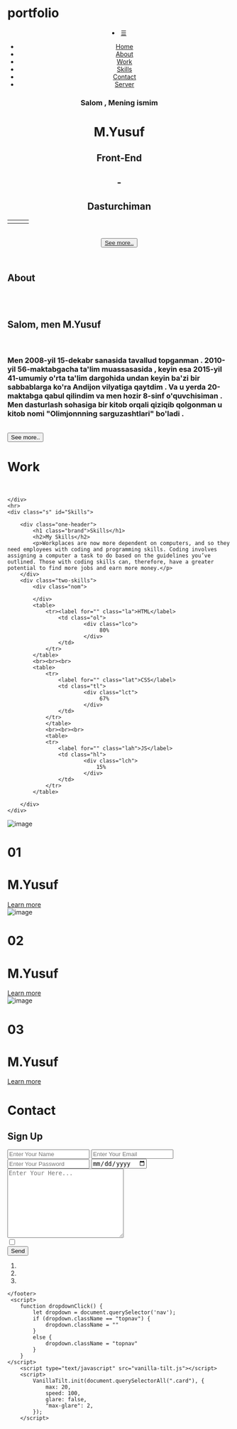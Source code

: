 # portfolio
<!DOCTYPE html>
<html lang="en">
<head>
    <meta charset="UTF-1">
    <meta http-equiv="X-UA-Compatible" content="IE=edge">
    <meta name="viewport" content="width=device-width, initial-scale=1.0">
    <title>Muhammad Yusuf . netfly . org</title>
    <link rel="stylesheet" href="./index.css">
    <link rel="stylesheet" href="./568px.css">
    <link rel="stylesheet" href="https://cdnjs.cloudflare.com/ajax/libs/font-awesome/6.1.1/css/all.min.css" integrity="sha512-KfkfwYDsLkIlwQp6LFnl8zNdLGxu9YAA1QvwINks4PhcElQSvqcyVLLD9aMhXd13uQjoXtEKNosOWaZqXgel0g==" crossorigin="anonymous" referrerpolicy="no-referrer">
</head>
<body>
    <header id="Home">
        <nav class="">
            <li class="dropdown"><a href="javascript:void(0)" onclick="dropdownClick()">&#9776;</a></li>
            <ul>
                <li><a href="#Home" class="home">Home</a></li>
                <li><a href="#About" class="about">About</a></li>
                <li><a href="#Work" class="work">Work</a></li>
                <li><a href="#Skills" class="skills">Skills</a></li>
                <li><a href="#Contact" class="contact">Contact</a></li>
                <li><a href="#Server">Server</a></li>
            </ul>
        </nav>
        <div  class="hom">
            <h3>Salom , Mening ismim</h3>
            <h1>M.Yusuf<script src="./menu.js"></script></h1>
            <h2 class="h">Front-End </h2><h2> - </h2><h2> Dasturchiman</h2>
            <table>
                <tr>
                    <td class="icon"><a href="https://www.instagram.com/m.alyorbek2/"><i class="fa-brands fa-instagram" ></i></a></td>
                    <td class="icon"><a href="https://t.me/myusufcoder2008"><i class="fa-brands fa-telegram"></i></a></td>
                    <td class="icon"><a href="#"><i class="fa-solid fa-code"></i></a></td>
                </tr>
            </table>
            <br>
            <button><a href="#About">See more..</a></button>
        </div>
    </header>
    <aside class="abo" id="About">
        <h1 class="brand">About</h1>
        <br>
                    <img src="./julian-christian-anderson-_y0tTb95xeY-unsplash.jpg" alt="" class="image">
                    <img src="./2008.jpg" alt="" class="image2">
                    <h2>Salom, men M.Yusuf</h2> 
                    <br>
                    <h3>Men 2008-yil 15-dekabr sanasida tavallud topganman . 2010-yil 56-maktabgacha ta'lim muassasasida , keyin esa 2015-yil 41-umumiy o'rta ta'lim dargohida undan keyin ba'zi bir sabbablarga ko'ra Andijon vilyatiga qaytdim . Va u yerda 20-maktabga qabul qilindim va men hozir 8-sinf o'quvchisiman . Men dasturlash sohasiga bir kitob orqali qiziqib qolgonman u kitob nomi "Olimjonnning sarguzashtlari" bo'ladi .</h3><br>
                    <button>See more..</button>
    </aside>
    <div class="wor" id="Work">
        <h1 class="brand">Work</h1>
        <div class="gor">
            <div class="image">
                <img src="./my web — Профиль 1_ Microsoft​ Edge 02.08.2022 20_41_03.png" alt="">
                <img src="./photo_2022-07-19_15-55-36.jpg" alt="">
                <img src="./photo_2022-10-26_16-23-59.jpg" alt="">
                <img src="./photo_2022-10-26_16-22-17.jpg" alt="">
                <img src="./photo_2022-10-26_16-22-37.jpg" alt="">
                <img src="./M.Yusuf — Профиль 1_ Microsoft​ Edge 25.07.2022 17_31_35.png" alt="">
            </div>
        </div>
        
    </div>
    <hr>
    <div class="s" id="Skills">
        
        <div class="one-header">
            <h1 class="brand">Skills</h1>
            <h2>My Skills</h2>
            <p>Workplaces are now more dependent on computers, and so they need employees with coding and programming skills. Coding involves assigning a computer a task to do based on the guidelines you’ve outlined. Those with coding skills can, therefore, have a greater potential to find more jobs and earn more money.</p>
        </div>
        <div class="two-skills">
            <div class="nom">
                
            </div>
            <table>
                <tr><label for="" class="la">HTML</label>
                    <td class="ol">
                            <div class="lco">
                                 80%
                            </div> 
                    </td>
                </tr>
            </table>    
            <br><br><br>
            <table>
                <tr>
                    <label for="" class="lat">CSS</label>
                    <td class="tl">
                            <div class="lct">
                                 67%
                            </div> 
                    </td>
                </tr>
                </table>
                <br><br><br>
                <table>
                <tr>
                    <label for="" class="lah">JS</label>
                    <td class="hl">
                            <div class="lch">
                                15% 
                            </div>
                    </td>
                </tr>
            </table>
            
        </div>
    </div>
<div class="body">
    <div class="container" id="Server">
        <di-v class="card"> 
        <img src="./2008 - Nusxa ko‘chirmoq.jpg" alt="image">
        <div class="content">   
        <h1 class="no">01</h1>   
        <h1 class="bran">M.Yusuf</h1>  
        <div class="icon"><a href=""><i class="fa-brands fa-instagram"></i></a><a href=""><i class="fa-brands fa-telegram"></i></a><a href=""><i class="fa-brands fa-github"></i></a></div>
         <a href="#" class="a">Learn more</a>
        </div>
        </di-v>
        <div class="card">
            <img src="./2008 - Nusxa ko‘chirmoq.jpg" alt="image">
            <div class="content">
            <h1 class="no">02</h1> 
            <h1 class="bran">M.Yusuf</h1>  
            <div class="icon"><a href=""><i class="fa-brands fa-instagram"></i></a><a href=""><i class="fa-brands fa-telegram"></i></a><a href=""><i class="fa-brands fa-github"></i></a></div>
             <a href="#" class="a">Learn more</a>
            </div>
            </div>
            <div class="card">
                <img src="./2008 - Nusxa ko‘chirmoq.jpg" alt="image" >
                <div class="content">         
                <h1 class="no">03</h1> 
                <h1 class="bran">M.Yusuf</h1>  
                <div class="icon"><a href=""><i class="fa-brands fa-instagram"></i></a><a href=""><i class="fa-brands fa-telegram"></i></a><a href=""><i class="fa-brands fa-github"></i></a></div>
                 <a href="#" class="a">Learn more</a>
                </div>
                </div>
            </div>
</div>
    <div class="contac" id="Contact">
         <h1 class="brand">Contact</h1>
         <h2>Sign Up</h2>
        <div class="plus">
            <form action="">
                <input type="text" class="io" placeholder="Enter Your Name">
                <input type="email" name="email" id="" class="it"  placeholder="Enter Your Email"><br>   
                <input type="password" name="password" id=""  class="ih"  placeholder="Enter Your Password">
                 <input type="date" name="" id="" class="ise"><br>
                <textarea name="" id="" cols="30" rows="10" class="is"  placeholder="Enter Your Here..."></textarea><br>
                <input type="checkbox" name="checkbox" id="" class="if">
                <br>
                <input type="button" value="Send"  class="btn">
            </form>
        </div>
    </div>
    <footer>
        <ol class="teg">
            <li class="icon"><a href="https://www.instagram.com/m.alyorbek2/"><i class="fa-brands fa-instagram" ></i></a></li>
            <li class="icon"><a href="https://t.me/myusufcoder2008"><i class="fa-brands fa-telegram"></i></a></li>
            <li class="icon"><a href="#"><i class="fa-solid fa-code"></i></a></li>
        </ol>
        
    </footer>
     <script>
        function dropdownClick() {
            let dropdown = document.querySelector('nav');
            if (dropdown.className == "topnav") {
                dropdown.className = ""
            }
            else {
                dropdown.className = "topnav"
            }
        }
    </script>
        <script type="text/javascript" src="vanilla-tilt.js"></script>
        <script>
            VanillaTilt.init(document.querySelectorAll(".card"), {
                max: 20,
                speed: 100,
                glare: false,
                "max-glare": 2,
            });
        </script>
</body>
</html>
